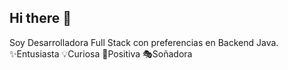 ## Hi there 👋
Soy Desarrolladora Full Stack con preferencias en Backend Java.
✨Entusiasta
💡Curiosa
🎈Positiva
🎭Soñadora 



